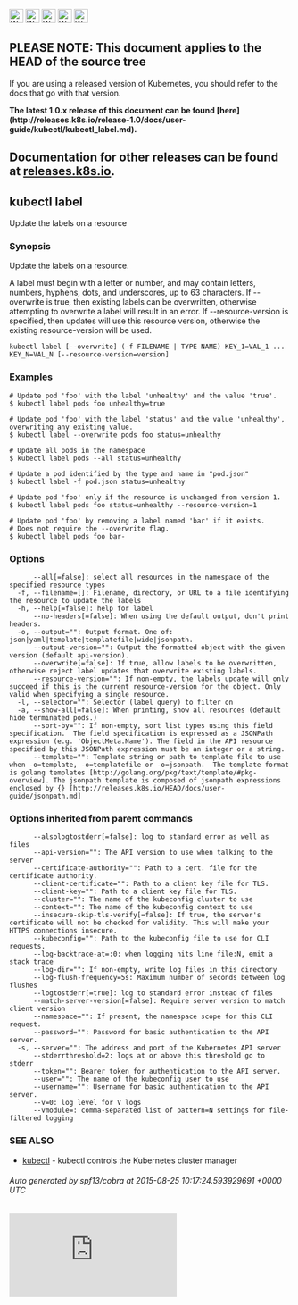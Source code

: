 <!-- BEGIN MUNGE: UNVERSIONED_WARNING -->

<!-- BEGIN STRIP_FOR_RELEASE -->

<img src="http://kubernetes.io/img/warning.png" alt="WARNING"
     width="25" height="25">
<img src="http://kubernetes.io/img/warning.png" alt="WARNING"
     width="25" height="25">
<img src="http://kubernetes.io/img/warning.png" alt="WARNING"
     width="25" height="25">
<img src="http://kubernetes.io/img/warning.png" alt="WARNING"
     width="25" height="25">
<img src="http://kubernetes.io/img/warning.png" alt="WARNING"
     width="25" height="25">

<h2>PLEASE NOTE: This document applies to the HEAD of the source tree</h2>

If you are using a released version of Kubernetes, you should
refer to the docs that go with that version.

<strong>
The latest 1.0.x release of this document can be found
[here](http://releases.k8s.io/release-1.0/docs/user-guide/kubectl/kubectl_label.md).

Documentation for other releases can be found at
[releases.k8s.io](http://releases.k8s.io).
</strong>
--

<!-- END STRIP_FOR_RELEASE -->

<!-- END MUNGE: UNVERSIONED_WARNING -->

## kubectl label

Update the labels on a resource

### Synopsis


Update the labels on a resource.

A label must begin with a letter or number, and may contain letters, numbers, hyphens, dots, and underscores, up to 63 characters.
If --overwrite is true, then existing labels can be overwritten, otherwise attempting to overwrite a label will result in an error.
If --resource-version is specified, then updates will use this resource version, otherwise the existing resource-version will be used.

```
kubectl label [--overwrite] (-f FILENAME | TYPE NAME) KEY_1=VAL_1 ... KEY_N=VAL_N [--resource-version=version]
```

### Examples

```
# Update pod 'foo' with the label 'unhealthy' and the value 'true'.
$ kubectl label pods foo unhealthy=true

# Update pod 'foo' with the label 'status' and the value 'unhealthy', overwriting any existing value.
$ kubectl label --overwrite pods foo status=unhealthy

# Update all pods in the namespace
$ kubectl label pods --all status=unhealthy

# Update a pod identified by the type and name in "pod.json"
$ kubectl label -f pod.json status=unhealthy

# Update pod 'foo' only if the resource is unchanged from version 1.
$ kubectl label pods foo status=unhealthy --resource-version=1

# Update pod 'foo' by removing a label named 'bar' if it exists.
# Does not require the --overwrite flag.
$ kubectl label pods foo bar-
```

### Options

```
      --all[=false]: select all resources in the namespace of the specified resource types
  -f, --filename=[]: Filename, directory, or URL to a file identifying the resource to update the labels
  -h, --help[=false]: help for label
      --no-headers[=false]: When using the default output, don't print headers.
  -o, --output="": Output format. One of: json|yaml|template|templatefile|wide|jsonpath.
      --output-version="": Output the formatted object with the given version (default api-version).
      --overwrite[=false]: If true, allow labels to be overwritten, otherwise reject label updates that overwrite existing labels.
      --resource-version="": If non-empty, the labels update will only succeed if this is the current resource-version for the object. Only valid when specifying a single resource.
  -l, --selector="": Selector (label query) to filter on
  -a, --show-all[=false]: When printing, show all resources (default hide terminated pods.)
      --sort-by="": If non-empty, sort list types using this field specification.  The field specification is expressed as a JSONPath expression (e.g. 'ObjectMeta.Name'). The field in the API resource specified by this JSONPath expression must be an integer or a string.
      --template="": Template string or path to template file to use when -o=template, -o=templatefile or -o=jsonpath.  The template format is golang templates [http://golang.org/pkg/text/template/#pkg-overview]. The jsonpath template is composed of jsonpath expressions enclosed by {} [http://releases.k8s.io/HEAD/docs/user-guide/jsonpath.md]
```

### Options inherited from parent commands

```
      --alsologtostderr[=false]: log to standard error as well as files
      --api-version="": The API version to use when talking to the server
      --certificate-authority="": Path to a cert. file for the certificate authority.
      --client-certificate="": Path to a client key file for TLS.
      --client-key="": Path to a client key file for TLS.
      --cluster="": The name of the kubeconfig cluster to use
      --context="": The name of the kubeconfig context to use
      --insecure-skip-tls-verify[=false]: If true, the server's certificate will not be checked for validity. This will make your HTTPS connections insecure.
      --kubeconfig="": Path to the kubeconfig file to use for CLI requests.
      --log-backtrace-at=:0: when logging hits line file:N, emit a stack trace
      --log-dir="": If non-empty, write log files in this directory
      --log-flush-frequency=5s: Maximum number of seconds between log flushes
      --logtostderr[=true]: log to standard error instead of files
      --match-server-version[=false]: Require server version to match client version
      --namespace="": If present, the namespace scope for this CLI request.
      --password="": Password for basic authentication to the API server.
  -s, --server="": The address and port of the Kubernetes API server
      --stderrthreshold=2: logs at or above this threshold go to stderr
      --token="": Bearer token for authentication to the API server.
      --user="": The name of the kubeconfig user to use
      --username="": Username for basic authentication to the API server.
      --v=0: log level for V logs
      --vmodule=: comma-separated list of pattern=N settings for file-filtered logging
```

### SEE ALSO

* [kubectl](kubectl.md)	 - kubectl controls the Kubernetes cluster manager

###### Auto generated by spf13/cobra at 2015-08-25 10:17:24.593929691 +0000 UTC

<!-- BEGIN MUNGE: GENERATED_ANALYTICS -->
[![Analytics](https://kubernetes-site.appspot.com/UA-36037335-10/GitHub/docs/user-guide/kubectl/kubectl_label.md?pixel)]()
<!-- END MUNGE: GENERATED_ANALYTICS -->

